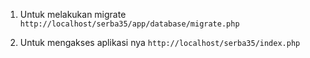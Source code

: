 1. Untuk melakukan migrate
   `http://localhost/serba35/app/database/migrate.php`

2. Untuk mengakses aplikasi nya
   `http://localhost/serba35/index.php`
